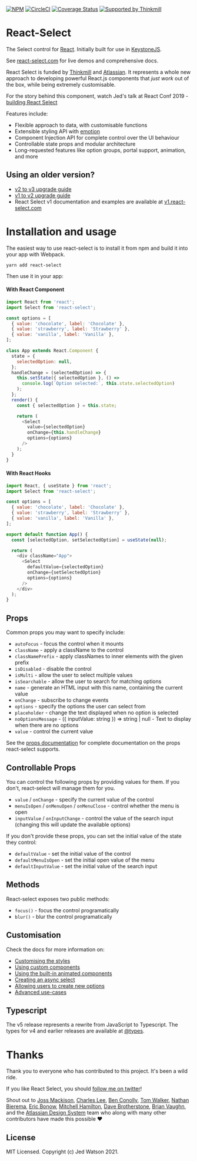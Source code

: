 [![NPM](https://img.shields.io/npm/v/react-select.svg)](https://www.npmjs.com/package/react-select)
[![CircleCI](https://circleci.com/gh/JedWatson/react-select/tree/master.svg?style=shield)](https://circleci.com/gh/JedWatson/react-select/tree/master)
[![Coverage Status](https://coveralls.io/repos/JedWatson/react-select/badge.svg?branch=master&service=github)](https://coveralls.io/github/JedWatson/react-select?branch=master)
[![Supported by Thinkmill](https://thinkmill.github.io/badge/heart.svg)](http://thinkmill.com.au/?utm_source=github&utm_medium=badge&utm_campaign=react-select)
     
# React-Select   
     
The Select control for [React](https://reactjs.com). Initially built for use in [KeystoneJS](http://www.keystonejs.com).

See [react-select.com](https://www.react-select.com) for live demos and comprehensive docs.

React Select is funded by [Thinkmill](https://www.thinkmill.com.au) and [Atlassian](https://atlaskit.atlassian.com). It represents a whole new approach to developing powerful React.js components that _just work_ out of the box, while being extremely customisable.

For the story behind this component, watch Jed's talk at React Conf 2019 - [building React Select](https://youtu.be/yS0jUnmBujE)

Features include:

- Flexible approach to data, with customisable functions
- Extensible styling API with [emotion](https://emotion.sh)
- Component Injection API for complete control over the UI behaviour
- Controllable state props and modular architecture
- Long-requested features like option groups, portal support, animation, and more

## Using an older version?

- [v2 to v3 upgrade guide](https://github.com/JedWatson/react-select/issues/3585)
- [v1 to v2 upgrade guide](https://react-select.com/upgrade-guide)
- React Select v1 documentation and examples are available at [v1.react-select.com](https://v1.react-select.com)
 
# Installation and usage

The easiest way to use react-select is to install it from npm and build it into your app with Webpack.

```
yarn add react-select
```

Then use it in your app:

#### With React Component

```js
import React from 'react';
import Select from 'react-select';

const options = [
  { value: 'chocolate', label: 'Chocolate' },
  { value: 'strawberry', label: 'Strawberry' },
  { value: 'vanilla', label: 'Vanilla' },
];

class App extends React.Component {
  state = {
    selectedOption: null,
  };
  handleChange = (selectedOption) => {
    this.setState({ selectedOption }, () =>
      console.log(`Option selected:`, this.state.selectedOption)
    );
  };
  render() {
    const { selectedOption } = this.state;

    return (
      <Select
        value={selectedOption}
        onChange={this.handleChange}
        options={options}
      />
    );
  }
}
```

#### With React Hooks

```js
import React, { useState } from 'react';
import Select from 'react-select';

const options = [
  { value: 'chocolate', label: 'Chocolate' },
  { value: 'strawberry', label: 'Strawberry' },
  { value: 'vanilla', label: 'Vanilla' },
];

export default function App() {
  const [selectedOption, setSelectedOption] = useState(null);

  return (
    <div className="App">
      <Select
        defaultValue={selectedOption}
        onChange={setSelectedOption}
        options={options}
      />
    </div>
  );
}
```

## Props

Common props you may want to specify include:

- `autoFocus` - focus the control when it mounts
- `className` - apply a className to the control
- `classNamePrefix` - apply classNames to inner elements with the given prefix
- `isDisabled` - disable the control
- `isMulti` - allow the user to select multiple values
- `isSearchable` - allow the user to search for matching options
- `name` - generate an HTML input with this name, containing the current value
- `onChange` - subscribe to change events
- `options` - specify the options the user can select from
- `placeholder` - change the text displayed when no option is selected
- `noOptionsMessage` - ({ inputValue: string }) => string | null - Text to display when there are no options
- `value` - control the current value

See the [props documentation](https://www.react-select.com/props) for complete documentation on the props react-select supports.

## Controllable Props

You can control the following props by providing values for them. If you don't, react-select will manage them for you.

- `value` / `onChange` - specify the current value of the control
- `menuIsOpen` / `onMenuOpen` / `onMenuClose` - control whether the menu is open
- `inputValue` / `onInputChange` - control the value of the search input (changing this will update the available options)

If you don't provide these props, you can set the initial value of the state they control:

- `defaultValue` - set the initial value of the control
- `defaultMenuIsOpen` - set the initial open value of the menu
- `defaultInputValue` - set the initial value of the search input

## Methods

React-select exposes two public methods:

- `focus()` - focus the control programatically
- `blur()` - blur the control programatically

## Customisation

Check the docs for more information on:

- [Customising the styles](https://www.react-select.com/styles)
- [Using custom components](https://www.react-select.com/components)
- [Using the built-in animated components](https://www.react-select.com/home#animated-components)
- [Creating an async select](https://www.react-select.com/async)
- [Allowing users to create new options](https://www.react-select.com/creatable)
- [Advanced use-cases](https://www.react-select.com/advanced)

## Typescript

The v5 release represents a rewrite from JavaScript to Typescript. The types for v4 and earlier releases are available at [@types](https://www.npmjs.com/package/@types/react-select).

# Thanks

Thank you to everyone who has contributed to this project. It's been a wild ride.

If you like React Select, you should [follow me on twitter](https://twitter.com/jedwatson)!

Shout out to [Joss Mackison](https://github.com/jossmac), [Charles Lee](https://github.com/gwyneplaine), [Ben Conolly](https://github.com/Noviny), [Tom Walker](https://github.com/bladey), [Nathan Bierema](https://github.com/Methuselah96), [Eric Bonow](https://github.com/ebonow), [Mitchell Hamilton](https://github.com/mitchellhamilton), [Dave Brotherstone](https://github.com/bruderstein), [Brian Vaughn](https://github.com/bvaughn), and the [Atlassian Design System](https://atlassian.design) team who along with many other contributors have made this possible ❤️

## License

MIT Licensed. Copyright (c) Jed Watson 2021.
